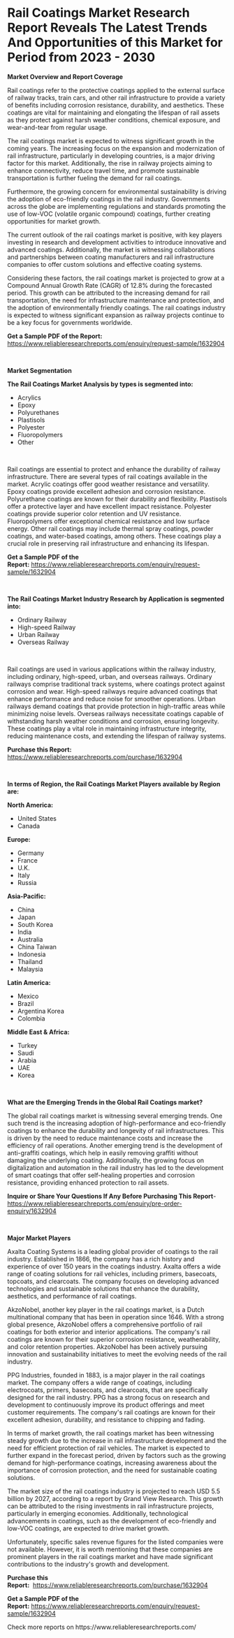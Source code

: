 <p><h1>Rail Coatings Market Research Report Reveals The Latest Trends And Opportunities of this Market for Period from 2023 - 2030</h1></p><p><strong>Market Overview and Report Coverage</strong></p>
<p><p>Rail coatings refer to the protective coatings applied to the external surface of railway tracks, train cars, and other rail infrastructure to provide a variety of benefits including corrosion resistance, durability, and aesthetics. These coatings are vital for maintaining and elongating the lifespan of rail assets as they protect against harsh weather conditions, chemical exposure, and wear-and-tear from regular usage.</p><p>The rail coatings market is expected to witness significant growth in the coming years. The increasing focus on the expansion and modernization of rail infrastructure, particularly in developing countries, is a major driving factor for this market. Additionally, the rise in railway projects aiming to enhance connectivity, reduce travel time, and promote sustainable transportation is further fueling the demand for rail coatings.</p><p>Furthermore, the growing concern for environmental sustainability is driving the adoption of eco-friendly coatings in the rail industry. Governments across the globe are implementing regulations and standards promoting the use of low-VOC (volatile organic compound) coatings, further creating opportunities for market growth.</p><p>The current outlook of the rail coatings market is positive, with key players investing in research and development activities to introduce innovative and advanced coatings. Additionally, the market is witnessing collaborations and partnerships between coating manufacturers and rail infrastructure companies to offer custom solutions and effective coating systems.</p><p>Considering these factors, the rail coatings market is projected to grow at a Compound Annual Growth Rate (CAGR) of 12.8% during the forecasted period. This growth can be attributed to the increasing demand for rail transportation, the need for infrastructure maintenance and protection, and the adoption of environmentally friendly coatings. The rail coatings industry is expected to witness significant expansion as railway projects continue to be a key focus for governments worldwide.</p></p>
<p><strong>Get a Sample PDF of the Report:</strong> <a href="https://www.reliableresearchreports.com/enquiry/request-sample/1632904">https://www.reliableresearchreports.com/enquiry/request-sample/1632904</a></p>
<p>&nbsp;</p>
<p><strong>Market Segmentation</strong></p>
<p><strong>The Rail Coatings Market Analysis by types is segmented into:</strong></p>
<p><ul><li>Acrylics</li><li>Epoxy</li><li>Polyurethanes</li><li>Plastisols</li><li>Polyester</li><li>Fluoropolymers</li><li>Other</li></ul></p>
<p>&nbsp;</p>
<p><p>Rail coatings are essential to protect and enhance the durability of railway infrastructure. There are several types of rail coatings available in the market. Acrylic coatings offer good weather resistance and versatility. Epoxy coatings provide excellent adhesion and corrosion resistance. Polyurethane coatings are known for their durability and flexibility. Plastisols offer a protective layer and have excellent impact resistance. Polyester coatings provide superior color retention and UV resistance. Fluoropolymers offer exceptional chemical resistance and low surface energy. Other rail coatings may include thermal spray coatings, powder coatings, and water-based coatings, among others. These coatings play a crucial role in preserving rail infrastructure and enhancing its lifespan.</p></p>
<p><strong>Get a Sample PDF of the Report:</strong>&nbsp;<a href="https://www.reliableresearchreports.com/enquiry/request-sample/1632904">https://www.reliableresearchreports.com/enquiry/request-sample/1632904</a></p>
<p>&nbsp;</p>
<p><strong>The Rail Coatings Market Industry Research by Application is segmented into:</strong></p>
<p><ul><li>Ordinary Railway</li><li>High-speed Railway</li><li>Urban Railway</li><li>Overseas Railway</li></ul></p>
<p>&nbsp;</p>
<p><p>Rail coatings are used in various applications within the railway industry, including ordinary, high-speed, urban, and overseas railways. Ordinary railways comprise traditional track systems, where coatings protect against corrosion and wear. High-speed railways require advanced coatings that enhance performance and reduce noise for smoother operations. Urban railways demand coatings that provide protection in high-traffic areas while minimizing noise levels. Overseas railways necessitate coatings capable of withstanding harsh weather conditions and corrosion, ensuring longevity. These coatings play a vital role in maintaining infrastructure integrity, reducing maintenance costs, and extending the lifespan of railway systems.</p></p>
<p><strong>Purchase this Report:</strong>&nbsp; <a href="https://www.reliableresearchreports.com/purchase/1632904">https://www.reliableresearchreports.com/purchase/1632904</a></p>
<p>&nbsp;</p>
<p><strong>In terms of Region, the Rail Coatings Market Players available by Region are:</strong></p>
<p>
    <p> <strong> North America: </strong>
        <ul>
            <li>United States</li>
            <li>Canada</li>
        </ul>
        </p> 
    <p> <strong> Europe: </strong>
        <ul>
            <li>Germany</li>
            <li>France</li>
            <li>U.K.</li>
            <li>Italy</li>
            <li>Russia</li>
        </ul>
        </p> 
    <p> <strong> Asia-Pacific: </strong>
        <ul>
            <li>China</li>
            <li>Japan</li>
            <li>South Korea</li>
            <li>India</li>
            <li>Australia</li>
            <li>China Taiwan</li>
            <li>Indonesia</li>
            <li>Thailand</li>
            <li>Malaysia</li>
        </ul>
        </p> 
    <p> <strong> Latin America: </strong>
        <ul>
            <li>Mexico</li>
            <li>Brazil</li>
            <li>Argentina Korea</li>
            <li>Colombia</li>
        </ul>
        </p> 
    <p> <strong> Middle East & Africa: </strong>
        <ul>
            <li>Turkey</li>
            <li>Saudi</li>
            <li>Arabia</li>
            <li>UAE</li>
            <li>Korea</li>
        </ul>
    </p>
    </p>
<p>&nbsp;</p>
<p><strong>What are the Emerging Trends in the Global Rail Coatings market?</strong></p>
<p><p>The global rail coatings market is witnessing several emerging trends. One such trend is the increasing adoption of high-performance and eco-friendly coatings to enhance the durability and longevity of rail infrastructures. This is driven by the need to reduce maintenance costs and increase the efficiency of rail operations. Another emerging trend is the development of anti-graffiti coatings, which help in easily removing graffiti without damaging the underlying coating. Additionally, the growing focus on digitalization and automation in the rail industry has led to the development of smart coatings that offer self-healing properties and corrosion resistance, providing enhanced protection to rail assets.</p></p>
<p><strong>Inquire or Share Your Questions If Any Before Purchasing This Report</strong>- <a href="https://www.reliableresearchreports.com/enquiry/pre-order-enquiry/1632904">https://www.reliableresearchreports.com/enquiry/pre-order-enquiry/1632904</a></p>
<p>&nbsp;</p>
<p><strong>Major Market Players</strong></p>
<p><p>Axalta Coating Systems is a leading global provider of coatings to the rail industry. Established in 1866, the company has a rich history and experience of over 150 years in the coatings industry. Axalta offers a wide range of coating solutions for rail vehicles, including primers, basecoats, topcoats, and clearcoats. The company focuses on developing advanced technologies and sustainable solutions that enhance the durability, aesthetics, and performance of rail coatings.</p><p> </p><p>AkzoNobel, another key player in the rail coatings market, is a Dutch multinational company that has been in operation since 1646. With a strong global presence, AkzoNobel offers a comprehensive portfolio of rail coatings for both exterior and interior applications. The company's rail coatings are known for their superior corrosion resistance, weatherability, and color retention properties. AkzoNobel has been actively pursuing innovation and sustainability initiatives to meet the evolving needs of the rail industry.</p><p>PPG Industries, founded in 1883, is a major player in the rail coatings market. The company offers a wide range of coatings, including electrocoats, primers, basecoats, and clearcoats, that are specifically designed for the rail industry. PPG has a strong focus on research and development to continuously improve its product offerings and meet customer requirements. The company's rail coatings are known for their excellent adhesion, durability, and resistance to chipping and fading.</p><p>In terms of market growth, the rail coatings market has been witnessing steady growth due to the increase in rail infrastructure development and the need for efficient protection of rail vehicles. The market is expected to further expand in the forecast period, driven by factors such as the growing demand for high-performance coatings, increasing awareness about the importance of corrosion protection, and the need for sustainable coating solutions.</p><p>The market size of the rail coatings industry is projected to reach USD 5.5 billion by 2027, according to a report by Grand View Research. This growth can be attributed to the rising investments in rail infrastructure projects, particularly in emerging economies. Additionally, technological advancements in coatings, such as the development of eco-friendly and low-VOC coatings, are expected to drive market growth.</p><p>Unfortunately, specific sales revenue figures for the listed companies were not available. However, it is worth mentioning that these companies are prominent players in the rail coatings market and have made significant contributions to the industry's growth and development.</p></p>
<p><strong>Purchase this Report:</strong>&nbsp;&nbsp;<a href="https://www.reliableresearchreports.com/purchase/1632904">https://www.reliableresearchreports.com/purchase/1632904</a></p>
<p></p>
<p><strong>Get a Sample PDF of the Report:</strong>&nbsp;<a href="https://www.reliableresearchreports.com/enquiry/request-sample/1632904">https://www.reliableresearchreports.com/enquiry/request-sample/1632904</a></p>
<p>Check more reports on https://www.reliableresearchreports.com/</p>